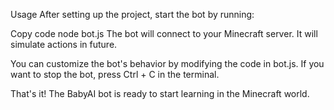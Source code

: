 Usage
After setting up the project, start the bot by running:

Copy code
node bot.js
The bot will connect to your Minecraft server. It will simulate actions in future.

You can customize the bot's behavior by modifying the code in bot.js. If you want to stop the bot, press Ctrl + C in the terminal.

That's it! The BabyAI bot is ready to start learning in the Minecraft world.
